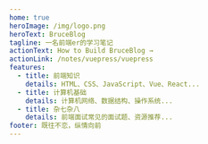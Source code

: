 ```yaml
---
home: true
heroImage: /img/logo.png
heroText: BruceBlog
tagline: 一名前端er的学习笔记
actionText: How to Build BruceBlog →
actionLink: /notes/vuepress/vuepress
features:
  - title: 前端知识
    details: HTML、CSS、JavaScript、Vue、React...
  - title: 计算机基础
    details: 计算机网络、数据结构、操作系统...
  - title: 杂七杂八
    details: 前端面试常见的面试题、资源推荐...
footer: 既往不恋，纵情向前
---
```

